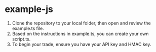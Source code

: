 # example-js
1. Clone the repository to your local folder, then open and review the example.ts file.
2. Based on the instructions in example.ts, you can create your own script.ts.
3. To begin your trade, ensure you have your API key and HMAC key.
